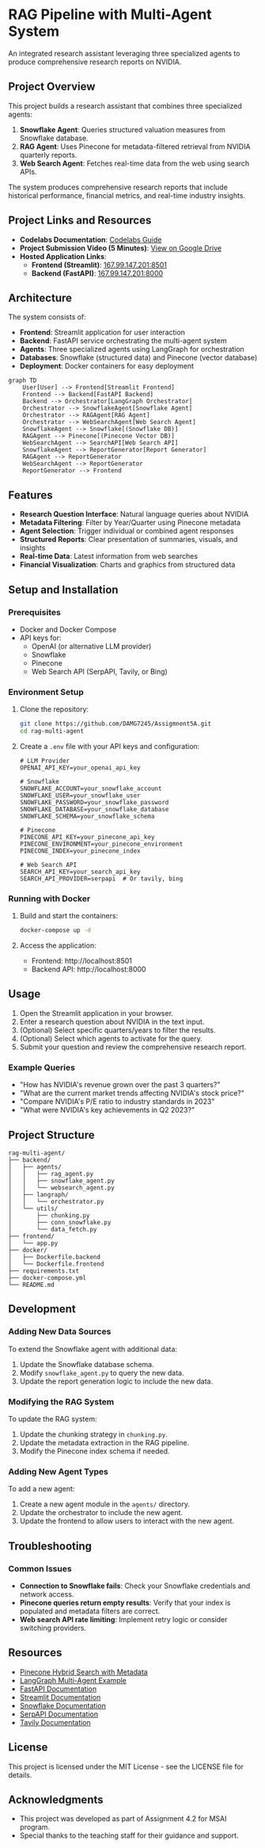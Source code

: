 # RAG Pipeline with Multi-Agent System

An integrated research assistant leveraging three specialized agents to produce comprehensive research reports on NVIDIA.

## Project Overview

This project builds a research assistant that combines three specialized agents:

1. **Snowflake Agent**: Queries structured valuation measures from Snowflake database.
2. **RAG Agent**: Uses Pinecone for metadata-filtered retrieval from NVIDIA quarterly reports.
3. **Web Search Agent**: Fetches real-time data from the web using search APIs.

The system produces comprehensive research reports that include historical performance, financial metrics, and real-time industry insights.

## Project Links and Resources

- **Codelabs Documentation**: [Codelabs Guide](https://codelabs-preview.appspot.com/?file_id=104Gmkgg5oiansf748GWCKOVeSHCKVh0MdO7twibhl-w/edit?tab=t.5cpih9qtxm58#0)  
- **Project Submission Video (5 Minutes)**: [View on Google Drive](https://drive.google.com/drive/u/1/folders/1898HGutXjQIxwx3OVnr_Yvx9Uq_SKAE1)  
- **Hosted Application Links**:  
  - **Frontend (Streamlit)**: [167.99.147.201:8501](http://167.99.147.201:8501/)  
  - **Backend (FastAPI)**: [167.99.147.201:8000](http://167.99.147.201:8000/)

## Architecture

The system consists of:

- **Frontend**: Streamlit application for user interaction
- **Backend**: FastAPI service orchestrating the multi-agent system
- **Agents**: Three specialized agents using LangGraph for orchestration
- **Databases**: Snowflake (structured data) and Pinecone (vector database)
- **Deployment**: Docker containers for easy deployment

```mermaid
graph TD
    User[User] --> Frontend[Streamlit Frontend]
    Frontend --> Backend[FastAPI Backend]
    Backend --> Orchestrator[LangGraph Orchestrator]
    Orchestrator --> SnowflakeAgent[Snowflake Agent]
    Orchestrator --> RAGAgent[RAG Agent]
    Orchestrator --> WebSearchAgent[Web Search Agent]
    SnowflakeAgent --> Snowflake[(Snowflake DB)]
    RAGAgent --> Pinecone[(Pinecone Vector DB)]
    WebSearchAgent --> SearchAPI[Web Search API]
    SnowflakeAgent --> ReportGenerator[Report Generator]
    RAGAgent --> ReportGenerator
    WebSearchAgent --> ReportGenerator
    ReportGenerator --> Frontend
```

## Features

- **Research Question Interface**: Natural language queries about NVIDIA
- **Metadata Filtering**: Filter by Year/Quarter using Pinecone metadata
- **Agent Selection**: Trigger individual or combined agent responses
- **Structured Reports**: Clear presentation of summaries, visuals, and insights
- **Real-time Data**: Latest information from web searches
- **Financial Visualization**: Charts and graphics from structured data

## Setup and Installation

### Prerequisites

- Docker and Docker Compose
- API keys for:
  - OpenAI (or alternative LLM provider)
  - Snowflake
  - Pinecone
  - Web Search API (SerpAPI, Tavily, or Bing)

### Environment Setup

1. Clone the repository:
   ```bash
   git clone https://github.com/DAMG7245/Assigmnent5A.git
   cd rag-multi-agent
   ```

2. Create a `.env` file with your API keys and configuration:
   ```
   # LLM Provider
   OPENAI_API_KEY=your_openai_api_key
   
   # Snowflake
   SNOWFLAKE_ACCOUNT=your_snowflake_account
   SNOWFLAKE_USER=your_snowflake_user
   SNOWFLAKE_PASSWORD=your_snowflake_password
   SNOWFLAKE_DATABASE=your_snowflake_database
   SNOWFLAKE_SCHEMA=your_snowflake_schema
   
   # Pinecone
   PINECONE_API_KEY=your_pinecone_api_key
   PINECONE_ENVIRONMENT=your_pinecone_environment
   PINECONE_INDEX=your_pinecone_index
   
   # Web Search API
   SEARCH_API_KEY=your_search_api_key
   SEARCH_API_PROVIDER=serpapi  # Or tavily, bing
   ```

### Running with Docker

1. Build and start the containers:
   ```bash
   docker-compose up -d
   ```

2. Access the application:
   - Frontend: http://localhost:8501
   - Backend API: http://localhost:8000

## Usage

1. Open the Streamlit application in your browser.
2. Enter a research question about NVIDIA in the text input.
3. (Optional) Select specific quarters/years to filter the results.
4. (Optional) Select which agents to activate for the query.
5. Submit your question and review the comprehensive research report.

### Example Queries

- "How has NVIDIA's revenue grown over the past 3 quarters?"
- "What are the current market trends affecting NVIDIA's stock price?"
- "Compare NVIDIA's P/E ratio to industry standards in 2023"
- "What were NVIDIA's key achievements in Q2 2023?"

## Project Structure

```
rag-multi-agent/
├── backend/
│   ├── agents/
│   │   ├── rag_agent.py
│   │   ├── snowflake_agent.py
│   │   └── websearch_agent.py
│   ├── langraph/
│   │   └── orchestrator.py
│   └── utils/
│       ├── chunking.py
│       ├── conn_snowflake.py
│       └── data_fetch.py
├── frontend/
│   └── app.py
├── docker/
│   ├── Dockerfile.backend
│   └── Dockerfile.frontend
├── requirements.txt
├── docker-compose.yml
└── README.md
```

## Development

### Adding New Data Sources

To extend the Snowflake agent with additional data:

1. Update the Snowflake database schema.
2. Modify `snowflake_agent.py` to query the new data.
3. Update the report generation logic to include the new data.

### Modifying the RAG System

To update the RAG system:

1. Update the chunking strategy in `chunking.py`.
2. Update the metadata extraction in the RAG pipeline.
3. Modify the Pinecone index schema if needed.

### Adding New Agent Types

To add a new agent:

1. Create a new agent module in the `agents/` directory.
2. Update the orchestrator to include the new agent.
3. Update the frontend to allow users to interact with the new agent.

## Troubleshooting

### Common Issues

- **Connection to Snowflake fails**: Check your Snowflake credentials and network access.
- **Pinecone queries return empty results**: Verify that your index is populated and metadata filters are correct.
- **Web search API rate limiting**: Implement retry logic or consider switching providers.

## Resources

- [Pinecone Hybrid Search with Metadata](https://docs.pinecone.io/docs/hybrid-search)
- [LangGraph Multi-Agent Example](https://langchain-ai.github.io/langgraph/getting-started/multi-agent/)
- [FastAPI Documentation](https://fastapi.tiangolo.com/)
- [Streamlit Documentation](https://docs.streamlit.io/)
- [Snowflake Documentation](https://docs.snowflake.com/)
- [SerpAPI Documentation](https://serpapi.com/docs)
- [Tavily Documentation](https://docs.tavily.com/)

## License

This project is licensed under the MIT License - see the LICENSE file for details.

## Acknowledgments

- This project was developed as part of Assignment 4.2 for MSAI program.
- Special thanks to the teaching staff for their guidance and support.
